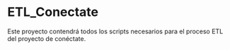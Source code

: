 # ETL_Conectate
Este proyecto contendrá todos los scripts necesarios para el proceso ETL del proyecto de conéctate.
